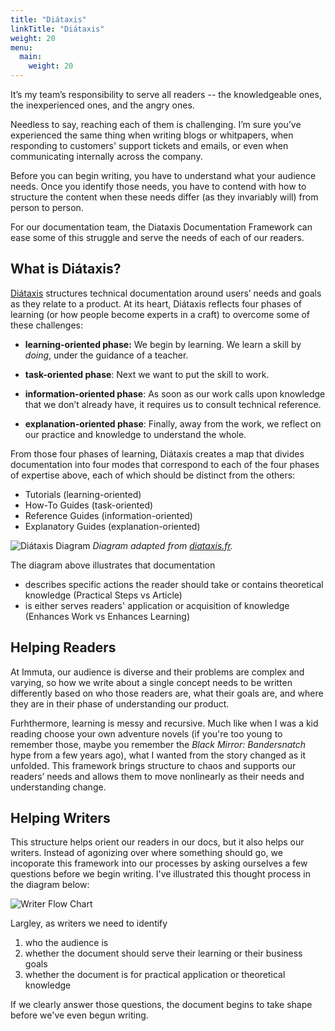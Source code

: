 ```yaml
---
title: "Diátaxis"
linkTitle: "Diátaxis"
weight: 20
menu:
  main:
    weight: 20
---
```


It’s my team’s responsibility to serve all readers -- the knowledgeable ones, the inexperienced ones, and the angry ones.

Needless to say, reaching each of them is challenging. I’m sure you’ve experienced the same thing when writing blogs or whitpapers, when responding to customers' support tickets and emails, or even when communicating internally across the company.

Before you can begin writing, you have to understand what your audience needs. Once you identify those needs, you have to contend with how to structure the content when these needs differ (as they invariably will) from person to person.

For our documentation team, the Diataxis Documentation Framework can ease some of this struggle and serve the needs of each of our readers.

## What is Diátaxis?

[Diátaxis](https://diataxis.fr/) structures technical documentation around users’ needs and goals as they relate to a product. At its heart, Diátaxis reflects four phases of learning (or how people become experts in a craft) to overcome some of these challenges:

* **learning-oriented phase:** We begin by learning. We learn a skill by *doing*, under the guidance of a teacher.

* **task-oriented phase**: Next we want to put the skill to work.

* **information-oriented phase**: As soon as our work calls upon knowledge that we don’t already have, it requires us to consult technical reference.

* **explanation-oriented phase**: Finally, away from the work, we reflect on our practice and knowledge to understand the whole.

From those four phases of learning, Diátaxis creates a map that divides documentation into four modes that correspond to each of the four phases of expertise above, each of which should be distinct from the others:

* Tutorials (learning-oriented)
* How-To Guides (task-oriented)
* Reference Guides (information-oriented)
* Explanatory Guides (explanation-oriented)

![Diátaxis Diagram](/diataxis-diagram.png 'Diátaxis Diagram')
*Diagram adapted from [diataxis.fr](https://diataxis.fr/).*

The diagram above illustrates that documentation

* describes specific actions the reader should take or contains theoretical knowledge (Practical Steps vs Article)
* is either serves readers' application or acquisition of knowledge (Enhances Work vs Enhances Learning)

## Helping Readers

At Immuta, our audience is diverse and their problems are complex and varying, so how we write about a single concept needs to be written differently based on who those readers are, what their goals are, and where they are in their phase of understanding our product.

Furhthermore, learning is messy and recursive. Much like when I was a kid reading choose your own adventure novels (if you're too young to remember those, maybe you remember the *Black Mirror: Bandersnatch* hype from a few years ago), what I wanted from the story changed as it unfolded. This framework brings structure to chaos and supports our readers’ needs and allows them to move nonlinearly as their needs and understanding change. 

## Helping Writers

This structure helps orient our readers in our docs, but it also helps our writers. Instead of agonizing over where something should go, we incoporate this framework into our processes by asking ourselves a few questions before we begin writing. I've illustrated this thought process in the diagram below:

![Writer Flow Chart](/writers-flow-chart.png 'Writer Flow Chart')

Largley, as writers we need to identify

1. who the audience is
1. whether the document should serve their learning or their business goals
1. whether the document is for practical application or theoretical knowledge

If we clearly answer those questions, the document begins to take shape before we've even begun writing.